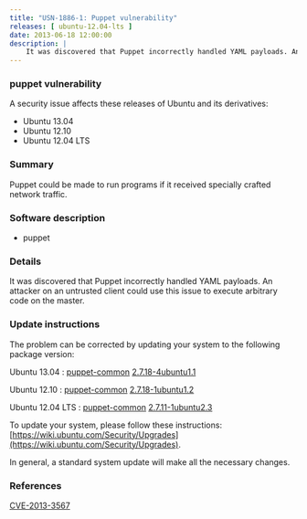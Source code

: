 ```yaml
---
title: "USN-1886-1: Puppet vulnerability"
releases: [ ubuntu-12.04-lts ]
date: 2013-06-18 12:00:00
description: |
    It was discovered that Puppet incorrectly handled YAML payloads. An attacker on an untrusted client could use this issue to execute arbitrary code on the master. 
--- 
```

 
### puppet vulnerability

A security issue affects these releases of Ubuntu and its derivatives:

* Ubuntu 13.04
* Ubuntu 12.10
* Ubuntu 12.04 LTS

### Summary

Puppet could be made to run programs if it received specially crafted network traffic.

### Software description

* puppet 

### Details

It was discovered that Puppet incorrectly handled YAML payloads. An attacker on an untrusted client could use this issue to execute arbitrary code on the master. 

### Update instructions

The problem can be corrected by updating your system to the following package version:

Ubuntu 13.04
 : [puppet-common](https://launchpad.net/ubuntu/+source/puppet) <span> [2.7.18-4ubuntu1.1](https://launchpad.net/ubuntu/+source/puppet/2.7.18-4ubuntu1.1) </span> 

Ubuntu 12.10
 : [puppet-common](https://launchpad.net/ubuntu/+source/puppet) <span> [2.7.18-1ubuntu1.2](https://launchpad.net/ubuntu/+source/puppet/2.7.18-1ubuntu1.2) </span> 

Ubuntu 12.04 LTS
 : [puppet-common](https://launchpad.net/ubuntu/+source/puppet) <span> [2.7.11-1ubuntu2.3](https://launchpad.net/ubuntu/+source/puppet/2.7.11-1ubuntu2.3) </span> 

To update your system, please follow these instructions: [https://wiki.ubuntu.com/Security/Upgrades](https://wiki.ubuntu.com/Security/Upgrades).

In general, a standard system update will make all the necessary changes. 

### References

 [CVE-2013-3567](http://people.ubuntu.com/~ubuntu-security/cve/CVE-2013-3567)
 
